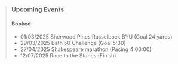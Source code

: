 
> ### Upcoming Events
>
> #### Booked
>
> - 01/03/2025 Sherwood Pines Rasselbock BYU (Goal 24 yards)
> - 29/03/2025 Bath 50 Challenge (Goal 5:30)
> - 27/04/2025 Shakespeare marathon (Pacing 4:00:00)
> - 12/07/2025 Race to the Stones (Finish)
>

